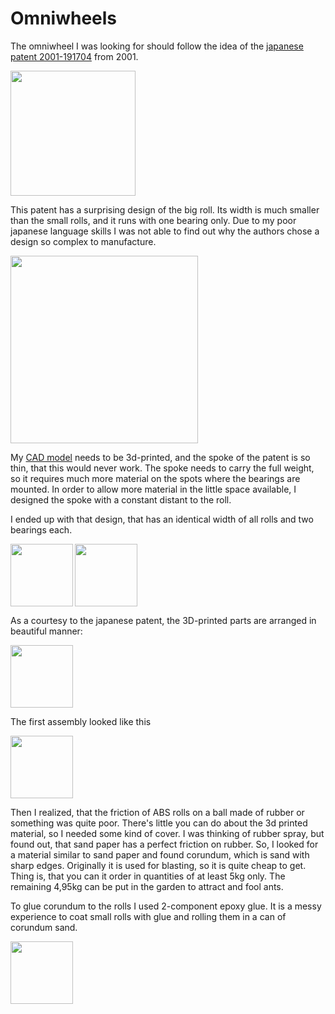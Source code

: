 # Omniwheels

The omniwheel I was looking for should follow the idea of the [japanese patent 2001-191704](https://astamuse.com/ja/published/JP/No/2001191704) from 2001.

<img width="200px" src="../images/omniwheel/japanese patent.jpg" >

This patent has a surprising design of the big roll. Its width is much smaller than the small rolls, and it runs with one bearing only. Due to my poor japanese language skills I was not able to find out why the authors chose a design so complex to manufacture. 

<img  width="300px" src="../images/omniwheel/japanese patent big roll.png" >

My [CAD model](https://github.com/jochenalt/Ondine/blob/master/CAD/OmniWheel.iam) needs to be 3d-printed, and the spoke of the patent is so thin, that this would never work. The spoke needs to carry the full weight, so it requires much more material on the spots where the bearings are mounted. In order to allow more material  in the little space available, I designed the spoke with a constant distant to the roll.


I ended up with that design, that has an identical width of all rolls and two bearings each. 

<img align="left" width="100px" src="../images/omniwheel/omniwheel CAD total.png"/>
<img width="100px" src="../images/omniwheel/omniwheel CAD cut.png"/>

As a courtesy to the japanese patent, the 3D-printed parts are arranged in beautiful manner:

<img width="100px" src="../images/omniwheel/arrangement total.jpg"/>

The first assembly looked like this

<img  width="100px" src="../images/omniwheel/first assembly.jpg"/>

Then I realized, that the friction of ABS rolls on a ball made of rubber or something was quite poor. There's little you can do about the 3d printed material, so I needed some kind of cover. I was thinking of rubber spray, but found out, that sand paper has a perfect friction on rubber. So, I looked for a material similar to sand paper and found corundum, which is sand with sharp edges. Originally it is used for blasting, so it is quite cheap to get. Thing is, that you can it order in quantities of at least 5kg only. The remaining 4,95kg can be put in the garden to attract and fool ants.

To glue corundum to the rolls I used 2-component epoxy glue. It is a messy experience to coat small rolls with glue and rolling them in a can of corundum sand.

<img  width="100px" src="../images/omniwheel/rolling in glue.png"/>

